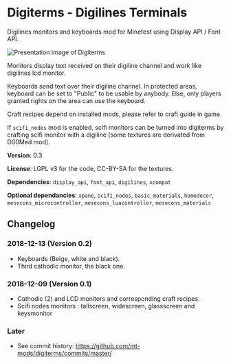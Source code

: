 # Digiterms - Digilines Terminals

Digilines monitors and keyboards mod for Minetest using Display API / Font API.

![Presentation image of Digiterms](screenshot.png)

Monitors display text received on their digiline channel and work like digilines lcd monitor.

Keyboards send text over their digiline channel. In protected areas, keyboard can be set to "Public" to be usable by anybody. Else, only players granted rights on the area can use the keyboard.

Craft recipes depend on installed mods, please refer to craft guide in game.

If `scifi_nodes` mod is enabled, scifi monitors can be turned into digiterms by crafting scifi monitor with a digiline (some textures are derivated from D00Med mod).

**Version**: 0.3

**License**: LGPL v3 for the code, CC-BY-SA for the textures.

**Dependencies**: `display_api`, `font_api`, `digilines`, `xcompat`

**Optional dependancies**: `xpane`, `scifi_nodes`, `basic_materials`, `homedecor`, `mesecons_microcontroller`, `mesecons_luacontroller`, `mesecons_materials`

## Changelog

### 2018-12-13 (Version 0.2)

- Keyboards (Beige, white and black).
- Third cathodic monitor, the black one.

### 2018-12-09 (Version 0.1)

- Cathodic (2) and LCD monitors and corresponding craft recipes.
- Scifi nodes monitors : tallscreen, widescreen, glassscreen and keysmonitor

### Later 

- See  commit history: https://github.com/mt-mods/digiterms/commits/master/
